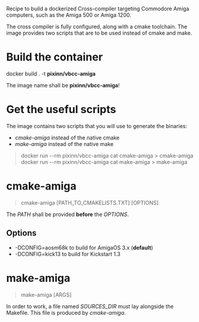 Recipe to build a dockerized Cross-compiler targeting Commodore Amiga computers, such as the Amiga 500 or Amiga 1200.

The cross compiler is fully configured, along with a cmake toolchain. The image provides two scripts that are to be used instead of cmake and make.

# Build the container

docker build . -t **pixinn/vbcc-amiga**

The image name shall be **pixinn/vbcc-amiga**!

# Get the useful scripts

The image contains two scripts that you will use to generate the binaries:
* *cmake-amiga* instead of the native cmake
* *make-amiga* instead of the native make

> docker run --rm pixinn/vbcc-amiga cat cmake-amiga > cmake-amiga
> docker run --rm pixinn/vbcc-amiga cat make-amiga > make-amiga

# cmake-amiga

> cmake-amiga [PATH_TO_CMAKELISTS.TXT] [OPTIONS]

The *PATH* shall be provided **before** the *OPTIONS*.


## Options

* -DCONFIG=aosm68k to build for AmigaOS 3.x (**default**)
* -DCONFIG=kick13 to build for Kickstart 1.3


# make-amiga

> make-amiga [ARGS]

In order to work, a file named *SOURCES_DIR* must lay alongside the Makefile. This file is produced by *cmake-amiga*.
